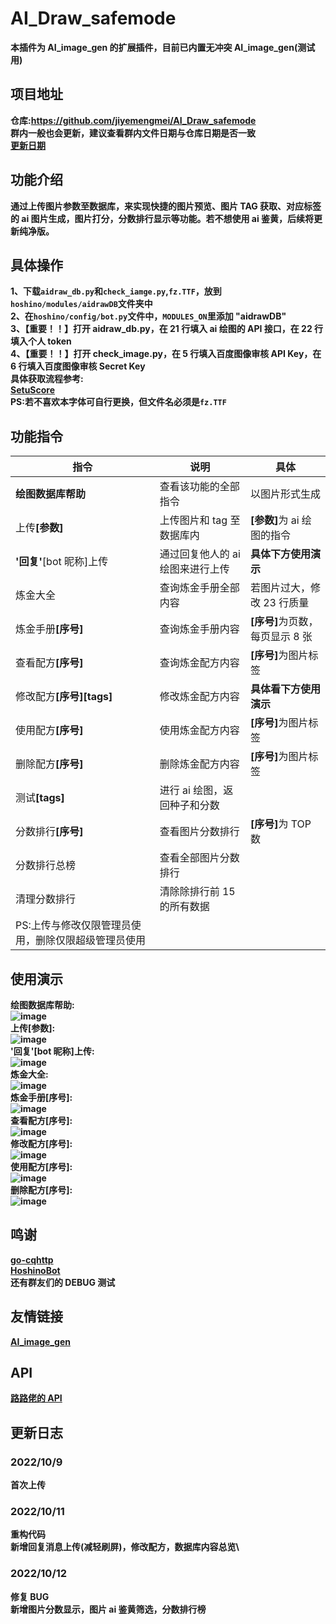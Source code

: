 # AI_Draw_safemode

<b>本插件为 AI_image_gen 的扩展插件，目前已内置无冲突 AI_image_gen(测试用)<b>

## 项目地址

仓库:<a href="https://github.com/jiyemengmei/AI_Draw_safemode" target="_BLANK">https://github.com/jiyemengmei/AI_Draw_safemode</a>\
群内一般也会更新，建议查看群内文件日期与仓库日期是否一致\
<a href="#更新日志" target="_BLANK">更新日期</a>

## 功能介绍

通过上传图片参数至数据库，来实现快捷的图片预览、图片 TAG 获取、对应标签的 ai 图片生成，图片打分，分数排行显示等功能。若不想使用 ai 鉴黄，后续将更新纯净版。

## 具体操作

1、下载<code>aidraw_db.py</code>和<code>check_iamge.py</code>,<code>fz.TTF</code>，放到<code>hoshino/modules/aidrawDB</code>文件夹中\
2、在<code>hoshino/config/**bot**.py</code>文件中，<code>MODULES_ON</code>里添加 "aidrawDB"\
3、【重要！！】<b>打开 aidraw_db.py，在 21 行填入 ai 绘图的 API 接口，在 22 行填入个人 token</b>\
4、【重要！！】<b>打开 check_image.py，在 5 行填入百度图像审核 API Key，在 6 行填入百度图像审核 Secret Key</b>\
具体获取流程参考:\
<a href="https://github.com/pcrbot/SetuScore" target="_BLANK">SetuScore</a>\
PS:若不喜欢本字体可自行更换，但文件名必须是<code>fz.TTF</code>

## 功能指令

| 指令                                                | 说明                             | 具体                               |
| --------------------------------------------------- | -------------------------------- | ---------------------------------- |
| <b>绘图数据库帮助</b>                               | 查看该功能的全部指令             | 以图片形式生成                     |
| 上传<b>[参数]</b>                                   | 上传图片和 tag 至数据库内        | <b>[参数]</b>为 ai 绘图的指令      |
| <b>'回复'</b>[bot 昵称]上传                         | 通过回复他人的 ai 绘图来进行上传 | <b>具体下方使用演示</b>            |
| 炼金大全                                            | 查询炼金手册全部内容             | 若图片过大，修改 23 行质量         |
| 炼金手册<b>[序号]</b>                               | 查询炼金手册内容                 | <b>[序号]</b>为页数，每页显示 8 张 |
| 查看配方<b>[序号]</b>                               | 查询炼金配方内容                 | <b>[序号]</b>为图片标签            |
| 修改配方<b>[序号][tags]</b>                         | 修改炼金配方内容                 | <b>具体看下方使用演示</b>          |
| 使用配方<b>[序号]</b>                               | 使用炼金配方内容                 | <b>[序号]</b>为图片标签            |
| 删除配方<b>[序号]</b>                               | 删除炼金配方内容                 | <b>[序号]</b>为图片标签            |
| 测试<b>[tags]</b>                                   | 进行 ai 绘图，返回种子和分数     |
| 分数排行<b>[序号]</b>                               | 查看图片分数排行                 | <b>[序号]</b>为 TOP 数             |
| 分数排行总榜                                        | 查看全部图片分数排行             |
| 清理分数排行                                        | 清除除排行前 15 的所有数据       |
| PS:上传与修改仅限管理员使用，删除仅限超级管理员使用 |

## 使用演示

<b>绘图数据库帮助:</b>\
![image](https://github.com/jiyemengmei/AI_Draw_safemode/blob/main/image/%E7%BB%98%E5%9B%BE%E6%95%B0%E6%8D%AE%E5%BA%93%E5%B8%AE%E5%8A%A9.png)\
<b>上传[参数]:</b>\
![image](https://github.com/jiyemengmei/AI_Draw_safemode/blob/main/image/%E4%B8%8A%E4%BC%A0.png)\
<b>'回复'[bot 昵称]上传:</b>\
![image](https://github.com/jiyemengmei/AI_Draw_safemode/blob/main/image/%E6%8C%87%E4%BB%A4%E4%B8%8A%E4%BC%A0.png)\
<b>炼金大全:</b>\
![image](https://github.com/jiyemengmei/AI_Draw_safemode/blob/main/image/%E7%82%BC%E9%87%91%E5%A4%A7%E5%85%A8.png)\
<b>炼金手册[序号]:</b>\
![image](https://github.com/jiyemengmei/AI_Draw_safemode/blob/main/image/%E7%82%BC%E9%87%91%E6%89%8B%E5%86%8C.png)\
<b>查看配方[序号]:</b>\
![image](https://github.com/jiyemengmei/AI_Draw_safemode/blob/main/image/%E6%9F%A5%E7%9C%8B%E9%85%8D%E6%96%B9.png)\
<b>修改配方[序号]:</b>\
![image](https://github.com/jiyemengmei/AI_Draw_safemode/blob/main/image/%E4%BF%AE%E6%94%B9%E9%85%8D%E6%96%B9.png)\
<b>使用配方[序号]:</b>\
![image](https://github.com/jiyemengmei/AI_Draw_safemode/blob/main/image/%E4%BD%BF%E7%94%A8%E9%85%8D%E6%96%B9.png)\
<b>删除配方[序号]:</b>\
![image](https://github.com/jiyemengmei/AI_Draw_safemode/blob/main/image/%E5%88%A0%E9%99%A4%E9%85%8D%E6%96%B9.png)

## 鸣谢

<a href="https://github.com/Mrs4s/go-cqhttp" target="_BLANK">go-cqhttp</a>\
<a href="https://github.com/Ice-Cirno/HoshinoBot" target="_BLANK">HoshinoBot</a>\
还有群友们的 DEBUG 测试

## 友情链接

<a href="https://github.com/CYDXDianXian/AI_image_gen" target="_BLANK">AI_image_gen</a>

## API

<a href="" target="_BLANK">路路佬的 API</a>

## 更新日志

### 2022/10/9

首次上传

### 2022/10/11

重构代码\
新增回复消息上传(减轻刷屏)，修改配方，数据库内容总览\

### 2022/10/12

修复 BUG\
新增图片分数显示，图片 ai 鉴黄筛选，分数排行榜
